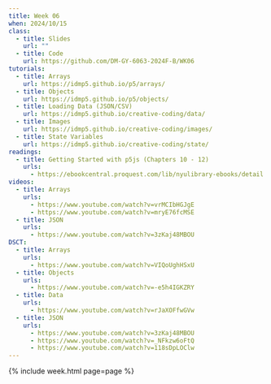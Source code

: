 ```yaml
---
title: Week 06
when: 2024/10/15
class:
  - title: Slides
    url: ""
  - title: Code
    url: https://github.com/DM-GY-6063-2024F-B/WK06
tutorials:
  - title: Arrays
    url: https://idmp5.github.io/p5/arrays/
  - title: Objects
    url: https://idmp5.github.io/p5/objects/
  - title: Loading Data (JSON/CSV)
    url: https://idmp5.github.io/creative-coding/data/
  - title: Images
    url: https://idmp5.github.io/creative-coding/images/
  - title: State Variables
    url: https://idmp5.github.io/creative-coding/state/
readings:
  - title: Getting Started with p5js (Chapters 10 - 12)
    urls:
      - https://ebookcentral.proquest.com/lib/nyulibrary-ebooks/detail.action?docID=4333728
videos:
  - title: Arrays
    urls:
      - https://www.youtube.com/watch?v=vrMCIbHGJgE
      - https://www.youtube.com/watch?v=mryE76fcMSE
  - title: JSON
    urls:
      - https://www.youtube.com/watch?v=3zKaj48MBOU
DSCT:
  - title: Arrays
    urls:
      - https://www.youtube.com/watch?v=VIQoUghHSxU
  - title: Objects
    urls:
      - https://www.youtube.com/watch?v=-e5h4IGKZRY
  - title: Data
    urls:
      - https://www.youtube.com/watch?v=rJaXOFfwGVw
  - title: JSON
    urls:
      - https://www.youtube.com/watch?v=3zKaj48MBOU
      - https://www.youtube.com/watch?v=_NFkzw6oFtQ
      - https://www.youtube.com/watch?v=118sDpLOClw
---
```

{% include week.html page=page %}
